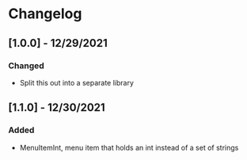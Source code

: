 # Changelog
## [1.0.0] - 12/29/2021
### Changed
* Split this out into a separate library
## [1.1.0] - 12/30/2021
### Added
* MenuItemInt, menu item that holds an int instead of a set of strings